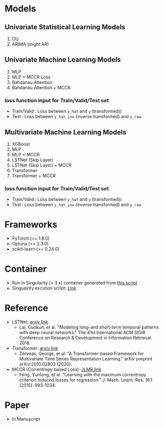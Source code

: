 # Models

## Univariate Statistical Learning Models

1. OU
2. ARIMA (might AR)

## Univariate Machine Learning Models

1. MLP
2. MLP + MCCR Loss
3. Bahdanau Attention
4. Bahdanau Attention + MCCR

### loss function input for Train/Valid/Test set
* Train/Valid : Loss between `y_hat` and `y` (transformed))
* Test : Loss between `y_hat_inv` (inverse transformed) and `y_raw`

## Multivariate Machine Learning Models

1. XGBoost
2. MLP
3. MLP + MCCR
4. LSTNet (Skip Layer)
5. LSTNet (Skip Layer) + MCCR
6. Transformer
7. Transformer + MCCR

### loss function input for Train/Valid/Test set
* Train/Valid : Loss between `y_hat` and `y` (transformed))
* Test : Loss between `y_hat_inv` (inverse transformed) and `y_raw`

# Frameworks
* PyTorch (>= 1.8.0)
* Optuna (>= 2.3.0)
* scikit-learn (>= 0.24.0)

# Container
* Run in Singularity (> 3.x) container generated from [this script](https://github.com/appleparan/SING-scripts/blob/master/torch-py3.def)
* Singualrity excution script: [Link](https://github.com/appleparan/SING-scripts/blob/master/torch)

# Reference
* LSTNet: [arxiv link](https://arxiv.org/abs/1703.07015)
    - Lai, Guokun, et al. "Modeling long-and short-term temporal patterns with deep neural networks." The 41st International ACM SIGIR Conference on Research & Development in Information Retrieval. 2018.
* Transformer: [arxiv link](https://arxiv.org/abs/2010.02803)
    - Zerveas, George, et al. "A Transformer-based Framework for Multivariate Time Series Representation Learning." arXiv preprint arXiv:2010.02803 (2020).
* MCCR (Correntropy based Loss): [JLMR link](https://www.jmlr.org/papers/volume16/feng15a/feng15a.pdf)
    - Feng, Yunlong, et al. "Learning with the maximum correntropy criterion induced losses for regression." J. Mach. Learn. Res. 16.1 (2015): 993-1034.

# Paper
* In Manuscript

